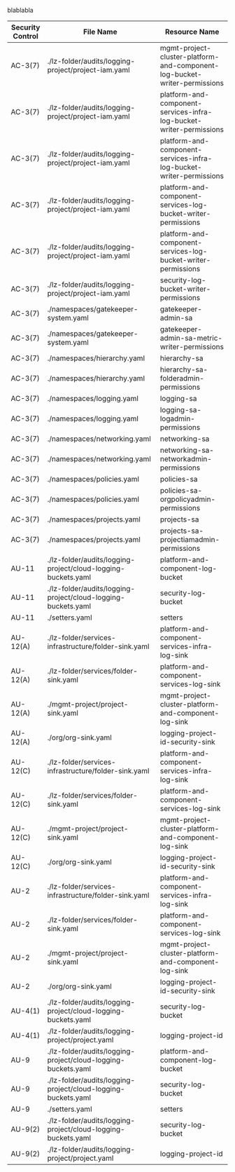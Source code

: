 blablabla
<!-- BEGINNING OF SECURITY CONTROLS LIST -->
|Security Control|File Name|Resource Name|
|---|---|---|
|AC-3(7)|./lz-folder/audits/logging-project/project-iam.yaml|mgmt-project-cluster-platform-and-component-log-bucket-writer-permissions|
|AC-3(7)|./lz-folder/audits/logging-project/project-iam.yaml|platform-and-component-services-infra-log-bucket-writer-permissions|
|AC-3(7)|./lz-folder/audits/logging-project/project-iam.yaml|platform-and-component-services-infra-log-bucket-writer-permissions|
|AC-3(7)|./lz-folder/audits/logging-project/project-iam.yaml|platform-and-component-services-log-bucket-writer-permissions|
|AC-3(7)|./lz-folder/audits/logging-project/project-iam.yaml|platform-and-component-services-log-bucket-writer-permissions|
|AC-3(7)|./lz-folder/audits/logging-project/project-iam.yaml|security-log-bucket-writer-permissions|
|AC-3(7)|./namespaces/gatekeeper-system.yaml|gatekeeper-admin-sa|
|AC-3(7)|./namespaces/gatekeeper-system.yaml|gatekeeper-admin-sa-metric-writer-permissions|
|AC-3(7)|./namespaces/hierarchy.yaml|hierarchy-sa|
|AC-3(7)|./namespaces/hierarchy.yaml|hierarchy-sa-folderadmin-permissions|
|AC-3(7)|./namespaces/logging.yaml|logging-sa|
|AC-3(7)|./namespaces/logging.yaml|logging-sa-logadmin-permissions|
|AC-3(7)|./namespaces/networking.yaml|networking-sa|
|AC-3(7)|./namespaces/networking.yaml|networking-sa-networkadmin-permissions|
|AC-3(7)|./namespaces/policies.yaml|policies-sa|
|AC-3(7)|./namespaces/policies.yaml|policies-sa-orgpolicyadmin-permissions|
|AC-3(7)|./namespaces/projects.yaml|projects-sa|
|AC-3(7)|./namespaces/projects.yaml|projects-sa-projectiamadmin-permissions|
|AU-11|./lz-folder/audits/logging-project/cloud-logging-buckets.yaml|platform-and-component-log-bucket|
|AU-11|./lz-folder/audits/logging-project/cloud-logging-buckets.yaml|security-log-bucket|
|AU-11|./setters.yaml|setters|
|AU-12(A)|./lz-folder/services-infrastructure/folder-sink.yaml|platform-and-component-services-infra-log-sink|
|AU-12(A)|./lz-folder/services/folder-sink.yaml|platform-and-component-services-log-sink|
|AU-12(A)|./mgmt-project/project-sink.yaml|mgmt-project-cluster-platform-and-component-log-sink|
|AU-12(A)|./org/org-sink.yaml|logging-project-id-security-sink|
|AU-12(C)|./lz-folder/services-infrastructure/folder-sink.yaml|platform-and-component-services-infra-log-sink|
|AU-12(C)|./lz-folder/services/folder-sink.yaml|platform-and-component-services-log-sink|
|AU-12(C)|./mgmt-project/project-sink.yaml|mgmt-project-cluster-platform-and-component-log-sink|
|AU-12(C)|./org/org-sink.yaml|logging-project-id-security-sink|
|AU-2|./lz-folder/services-infrastructure/folder-sink.yaml|platform-and-component-services-infra-log-sink|
|AU-2|./lz-folder/services/folder-sink.yaml|platform-and-component-services-log-sink|
|AU-2|./mgmt-project/project-sink.yaml|mgmt-project-cluster-platform-and-component-log-sink|
|AU-2|./org/org-sink.yaml|logging-project-id-security-sink|
|AU-4(1)|./lz-folder/audits/logging-project/cloud-logging-buckets.yaml|security-log-bucket|
|AU-4(1)|./lz-folder/audits/logging-project/project.yaml|logging-project-id|
|AU-9|./lz-folder/audits/logging-project/cloud-logging-buckets.yaml|platform-and-component-log-bucket|
|AU-9|./lz-folder/audits/logging-project/cloud-logging-buckets.yaml|security-log-bucket|
|AU-9|./setters.yaml|setters|
|AU-9(2)|./lz-folder/audits/logging-project/cloud-logging-buckets.yaml|security-log-bucket|
|AU-9(2)|./lz-folder/audits/logging-project/project.yaml|logging-project-id|

<!-- END OF SECURITY CONTROLS LIST -->
